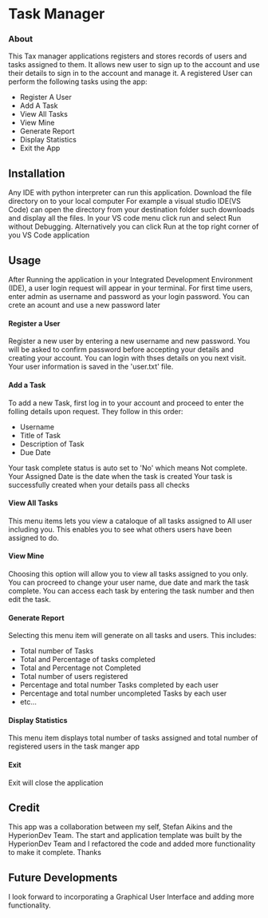 # Task Manager
### About
This Tax manager applications registers and stores records of users and tasks assigned to them. 
It allows new user to sign up to the account and use their details to sign in to the account and manage it.
A registered User can perform the following tasks using the app:
- Register A User
- Add A Task
- View All Tasks
- View Mine
- Generate Report
- Display Statistics
- Exit the App

## Installation
Any IDE with python interpreter can run this application. Download the file directory on to your local computer
For example a visual studio IDE(VS Code) can open the directory from your destination folder such downloads and display all the files.
In your VS code menu click run and select Run without Debugging. Alternatively you can click Run at the top right corner 
of you VS Code application

## Usage
After Running the application in your Integrated Development Environment (IDE), a user login request will appear in your terminal.
For first time users, enter admin as username and password as your login password. You can crete an acount and use a new password later
#### Register a User
Register a new user by entering a new username and new password. You will be asked to confirm password before accepting your details
and creating your account. You can login with thses details on you next visit. Your user information is saved in the 'user.txt' file.
#### Add a Task
To add a new Task, first log in to your account and proceed to enter the folling details upon request. They follow in this order:
- Username
- Title of Task
- Description of Task
- Due Date

Your task complete status is auto set to 'No' which means Not complete. Your Assigned Date is the date when the task is created
Your task is successfully created when your details pass all checks
#### View All Tasks
This menu items lets you view a cataloque of all tasks assigned to All user including you. This enables you to see what others users have been assigned to do.
#### View Mine
Choosing this option will allow you to view all tasks assigned to you only. You can procreed to change your user name, due date and mark the task complete. You can access each task by entering the task number and then edit the task.
#### Generate Report
Selecting this menu item will generate on all tasks and users. This includes:
- Total number of Tasks
- Total and Percentage of tasks completed
- Total and Percentage not Completed
- Total number of users registered
- Percentage and total number Tasks completed by each user
- Percentage and total number uncompleted Tasks by each user
- etc...

#### Display Statistics
This menu item displays total number of tasks assigned and total number of registered users in the task manger app
#### Exit
Exit will close the application

## Credit
This app was a collaboration between my self, Stefan Aikins and the HyperionDev Team. The start and application template was built by 
the HyperionDev Team and I refactored the code and added more functionality to make it complete.
Thanks 

## Future Developments
I look forward to incorporating a Graphical User Interface and adding more functionality.
